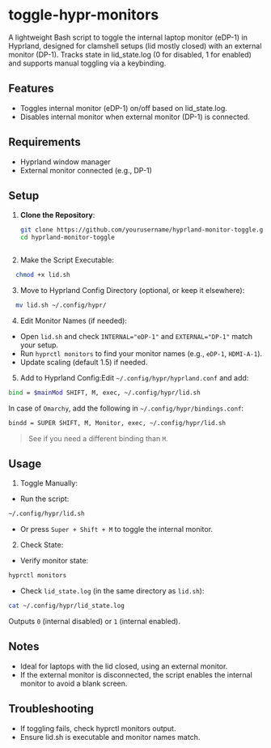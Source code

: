 # toggle-hypr-monitors
A lightweight Bash script to toggle the internal laptop monitor (eDP-1) in Hyprland, designed for clamshell setups (lid mostly closed) with an external monitor (DP-1). Tracks state in lid_state.log (0 for disabled, 1 for enabled) and supports manual toggling via a keybinding.

## Features

- Toggles internal monitor (eDP-1) on/off based on lid_state.log.
- Disables internal monitor when external monitor (DP-1) is connected.

## Requirements

- Hyprland window manager
- External monitor connected (e.g., DP-1)

## Setup
1. **Clone the Repository**:
   ```bash
   git clone https://github.com/yourusername/hyprland-monitor-toggle.git
   cd hyprland-monitor-toggle
  ```
```

2. Make the Script Executable:
```bash
  chmod +x lid.sh
```

3. Move to Hyprland Config Directory (optional, or keep it elsewhere):
```bash
  mv lid.sh ~/.config/hypr/
```

4. Edit Monitor Names (if needed):

- Open `lid.sh` and check `INTERNAL="eDP-1"` and `EXTERNAL="DP-1"` match your setup.
- Run `hyprctl monitors` to find your monitor names (e.g., `eDP-1`, `HDMI-A-1`).
- Update scaling (default 1.5) if needed.

5. Add to Hyprland Config:Edit `~/.config/hypr/hyprland.conf` and add:
```bash
bind = $mainMod SHIFT, M, exec, ~/.config/hypr/lid.sh
```

In case of `Omarchy`, add the following in `~/.config/hypr/bindings.conf`:
```bash
bindd = SUPER SHIFT, M, Monitor, exec, ~/.config/hypr/lid.sh
```

> See if you need a different binding than `M`.

## Usage

1. Toggle Manually:

- Run the script: 
```bash
~/.config/hypr/lid.sh
```


- Or press `Super + Shift + M` to toggle the internal monitor.


2. Check State:

- Verify monitor state:
```bash
hyprctl monitors
```


- Check `lid_state.log` (in the same directory as `lid.sh`):
```bash
cat ~/.config/hypr/lid_state.log
```

Outputs `0` (internal disabled) or `1` (internal enabled).


## Notes

- Ideal for laptops with the lid closed, using an external monitor.
- If the external monitor is disconnected, the script enables the internal monitor to avoid a blank screen.

## Troubleshooting

- If toggling fails, check hyprctl monitors output.
- Ensure lid.sh is executable and monitor names match.
